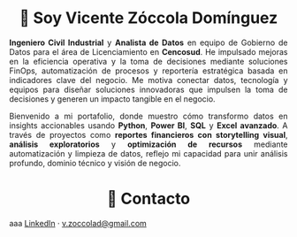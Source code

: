 <!-- Encabezado principal -->
<h1 align="center">👋 Soy Vicente Zóccola Domínguez</h1>

<!-- Resumen profesional -->
<p style="text-align: justify;">
  <strong>Ingeniero Civil Industrial</strong> y <strong>Analista de Datos</strong> en equipo de Gobierno de Datos para el área de Licenciamiento en <strong>Cencosud</strong>. He impulsado mejoras en la eficiencia operativa y la toma de decisiones mediante soluciones FinOps, automatización de procesos y reportería estratégica basada en indicadores clave del negocio. Me motiva conectar datos, tecnología y equipos para diseñar soluciones innovadoras que impulsen la toma de decisiones y generen un impacto tangible en el negocio.
</p>

<!-- Presentación de portafolio -->
<p style="text-align: justify;">
  Bienvenido a mi portafolio, donde muestro cómo transformo datos en insights accionables usando <strong>Python</strong>, <strong>Power BI</strong>, <strong>SQL</strong> y <strong>Excel avanzado</strong>. A través de proyectos como <strong>reportes financieros con storytelling visual</strong>, <strong>análisis exploratorios</strong> y <strong>optimización de recursos</strong> mediante automatización y limpieza de datos, reflejo mi capacidad para unir análisis profundo, dominio técnico y visión de negocio.
</p>


<!-- Contacto -->
<h1 align="center">🤝 Contacto</h1>

<!-- Detalle contacto -->
<p>
aaa
<a href="https://www.linkedin.com/in/vicente-zoccola-057098211">LinkedIn</a> · <a href="mailto:v.zoccolad@gmail.com">v.zoccolad@gmail.com</a>

